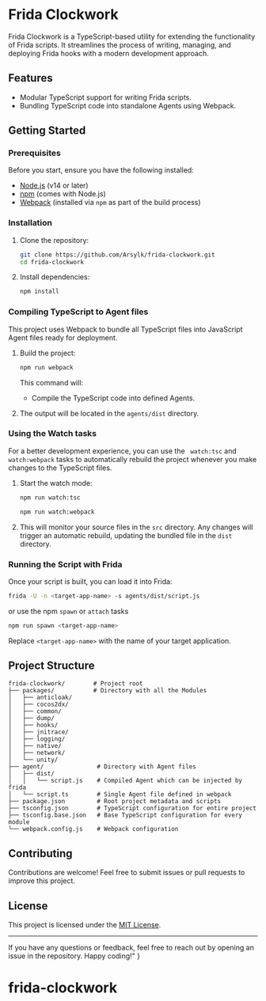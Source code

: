 # Frida Clockwork

Frida Clockwork is a TypeScript-based utility for extending the functionality of Frida scripts. It streamlines the process of writing, managing, and deploying Frida hooks with a modern development approach.

## Features

- Modular TypeScript support for writing Frida scripts.
- Bundling TypeScript code into standalone Agents using Webpack.

## Getting Started

### Prerequisites

Before you start, ensure you have the following installed:

- [Node.js](https://nodejs.org/) (v14 or later)
- [npm](https://www.npmjs.com/) (comes with Node.js)
- [Webpack](https://webpack.js.org/) (installed via `npm` as part of the build process)

### Installation

1. Clone the repository:

   ```bash
   git clone https://github.com/Arsylk/frida-clockwork.git
   cd frida-clockwork
   ```

2. Install dependencies:

   ```bash
   npm install
   ```

### Compiling TypeScript to Agent files

This project uses Webpack to bundle all TypeScript files into JavaScript Agent files ready for deployment.

1. Build the project:

   ```bash
   npm run webpack
   ```

   This command will:

   - Compile the TypeScript code into defined Agents.

2. The output will be located in the `agents/dist` directory.

### Using the Watch tasks

For a better development experience, you can use the ` watch:tsc` and `watch:webpack` tasks to automatically rebuild the project whenever you make changes to the TypeScript files.

1. Start the watch mode:

   ```bash
   npm run watch:tsc
   ```
   ```bash
   npm run watch:webpack
   ```

2. This will monitor your source files in the `src` directory. Any changes will trigger an automatic rebuild, updating the bundled file in the `dist` directory.

### Running the Script with Frida

Once your script is built, you can load it into Frida:

```bash
frida -U -n <target-app-name> -s agents/dist/script.js
```
or use the npm `spawn` or `attach` tasks
```bash
npm run spawn <target-app-name>
```

Replace `<target-app-name>` with the name of your target application.

## Project Structure

```plaintext
frida-clockwork/        # Project root
├── packages/           # Directory with all the Modules
│   ├── anticloak/
│   ├── cocos2dx/
│   ├── common/
│   ├── dump/
│   ├── hooks/
│   ├── jnitrace/
│   ├── logging/
│   ├── native/
│   ├── network/
│   └── unity/
├── agent/               # Directory with Agent files
│   ├── dist/
│   │   └── script.js    # Compiled Agent which can be injected by frida
│   └── script.ts        # Single Agent file defined in webpack
├── package.json         # Root project metadata and scripts
├── tsconfig.json        # TypeScript configuration for entire project
├── tsconfig.base.json   # Base TypeScript configuration for every module
└── webpack.config.js    # Webpack configuration
```


## Contributing

Contributions are welcome! Feel free to submit issues or pull requests to improve this project.

## License

This project is licensed under the [MIT License](https://opensource.org/license/mit).

---

If you have any questions or feedback, feel free to reach out by opening an issue in the repository. Happy coding!"
}

# frida-clockwork
